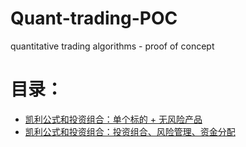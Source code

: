 # Quant-trading-POC
quantitative trading algorithms - proof of concept

# 目录：

- [凯利公式和投资组合：单个标的 + 无风险产品](/kelly_optimal_leverage.ipynb)
- [凯利公式和投资组合：投资组合、风险管理、资金分配](/kelly_portfolio_allocation.ipynb)
